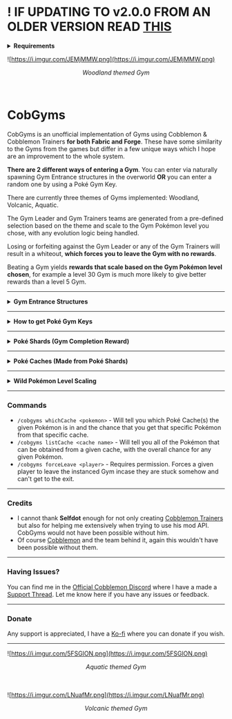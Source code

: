 # ! IF UPDATING TO v2.0.0 FROM AN OLDER VERSION READ [THIS]()

<details>
  <summary><b>Requirements</b></summary>
  CobGyms requires the following mods in order to function:<br><br>
  <ul>
    <li><a href="https://modrinth.com/mod/architectury-api">Architectury</a></li><br>
    <li><a href="https://modrinth.com/mod/cobblemon">Cobblemon</a></li><br>
    <li><a href="https://modrinth.com/mod/cobblemontrainers">Cobblemon Trainers</a></li><br>
    <li><a href="https://modrinth.com/mod/fabric-api">Fabric API</a> (if using Fabric)</li><br>
    <li><a href="https://modrinth.com/mod/kotlin-for-forge">Kotlin for Forge</a> (if using Forge)</li>
  </ul>
</details>

![https://i.imgur.com/JEMjMMW.png](https://i.imgur.com/JEMjMMW.png)
<div align="center">
  <em>Woodland themed Gym</em>
</div><br><br>

# CobGyms
CobGyms is an unofficial implementation of Gyms using Cobblemon & Cobblemon Trainers __for both Fabric and Forge__. These have some similarity to the Gyms from the games but differ in a few unique ways which I hope are an improvement to the whole system.

__There are 2 different ways of entering a Gym__. You can enter via naturally spawning Gym Entrance structures in the overworld __OR__ you can enter a random one by using a Poké Gym Key.

There are currently three themes of Gyms implemented: Woodland, Volcanic, Aquatic.

The Gym Leader and Gym Trainers teams are generated from a pre-defined selection based on the theme and scale to the Gym Pokémon level you chose, with any evolution logic being handled.

Losing or forfeiting against the Gym Leader or any of the Gym Trainers will result in a whiteout, __which forces you to leave the Gym with no rewards__.

Beating a Gym yields __rewards that scale based on the Gym Pokémon level chosen__, for example a level 30 Gym is much more likely to give better rewards than a level 5 Gym.

---
<details>
  <summary><b>Gym Entrance Structures</b></summary>
  Gym Entrance structures are one of the two ways of entering Gyms. They will enter you into a specific themed Gym. There are currently three different of variants:<br><br>
  <ul>
    <li><b>Woodland Gym Entrance</b> - Most commonly found in forests, jungle, swamp etc.</li><br>
    <li><b>Volcanic Gym Entrance</b> - Most commonly found in deserts, mesa, savanna etc.</li><br>
    <li><b>Aquatic Gym Entrance</b> - Most commonly found in snowy biomes, taiga etc.</li><br>
  </ul>
</details>

---
<details>
  <summary><b>How to get Poké Gym Keys</b></summary>
  Poké Gym keys are one of the two ways of entering Gyms. They will enter you into a random themed Gym. There are currently three methods of acquisition:<br><br>
  <ul>
    <li><b>Chests in Vanilla or Cobblemon structures</b> (for example Villages or Gimmi Towers). For most chests there is about a 75% chance to contain a key, but this can differ based on the structure.</li><br>
    <li><b>Mining between Y-level -40 and -60 to find Ancient Relics</b>. These will always drop 1 Poké Gym Key when broken with a pickaxe, regardless of fortune or silk touch enchantments. It should be quite rare to find this ore.</li><br>
    <li><b>Beating or Capturing a Wild Pokémon has a small chance to drop a key</b> (which will notify the player in the chat). The chance varies between roughly 1-3%, with higher level Wild Pokémon having a higher drop chance. Capturing a Pokémon also gives a greater drop chance.</li><br>
  </ul>
</details>

---
<details>
  <summary><b>Poké Shards (Gym Completion Reward)</b></summary>
  Poké shards are <b>one</b> of the various rewards you can get for beating a Gym. There are four different types: Lesser, Adept, Master and Legendary. These drop at different Gym Pokémon level intervals:<br><br>
  <ul>
    <li>Lesser: level 0-59 (most common at level 30)</li><br>
    <li>Adept: level 30-89 (most common at level 60)</li><br>
    <li>Master: level 60-100 (most common at level 90)</li><br>
    <li>Legendary: level 90-100 (most common at level 100)</li><br>
  </ul>
  Poké shards are used to make a Poké Cache of the corresponding rarity, or can be dismantled to a lower rarity of Poké shards.
</details>

---
<details>
  <summary><b>Poké Caches (Made from Poké Shards)</b></summary>
  Poké Caches are made from Poké shards. Poké caches come in four different rarities: Lesser, Adept, Master and Legendary.<br><br>When you use a Poké Cache you can choose a specific theme and you will get a random Pokémon of the given theme and rarity from a pre-defined list. For example using a Master Poké Cache and selecting the Volcanic theme has a chance of giving you a Charmander or Tyrunt or Gible etc. <b>All Pokémon gained through a Poké Cache will start at level 1</b>.<br><br>You can further craft a Shiny variant of a given Poké Cache by surrounding it with Poké Shards of the same rarity, which has the same functionality as a Poké Cache but has a higher chance of giving a Shiny (1/50 chance).<br><br>Legendary Poké Caches (crafted from Legendary Poké Shards) are the highest rarity and will give a random Legendary Pokémon. Currently the list only includes Legendary Pokémon that the official Cobblemon mod has models for which is only a handful. This is hopefully a unique and challenging way of getting Legendaries, as the Legendary Poké shards only drop from levels 90-100 and in very small quantities.<br>
</details>

---
<details>
  <summary><b>Wild Pokémon Level Scaling</b></summary>
  Wild Pokémon in a radius around you will occasionally (roughly every 10 mins) have their level scaled up. The level that they will be scaled to will be a bit less than your highest Gym Pokémon Level beaten. <b>This only occurs if there are not already high level Wild Pokémon around the player</b>.<br><br>This way Wild Pokémon around each player should start to follow the players progression a bit more, and players will start to see Wild Pokémon closer to their actual team level more regularly.
</details>

---
### Commands
- `/cobgyms whichCache <pokemon>` - Will tell you which Poké Cache(s) the given Pokémon is in and the chance that you get that specific Pokémon from that specific cache.
- `/cobgyms listCache <cache name>` - Will tell you all of the Pokémon that can be obtained from a given cache, with the overall chance for any given Pokémon.
- `/cobgyms forceLeave <player>` - Requires permission. Forces a given player to leave the instanced Gym incase they are stuck somehow and can't get to the exit.

---
### Credits
- I cannot thank __Selfdot__ enough for not only creating [Cobblemon Trainers](https://modrinth.com/mod/cobblemontrainers) but also for helping me extensively when trying to use his mod API. CobGyms would not have been possible without him.
- Of course [Cobblemon](https://modrinth.com/mod/cobblemon) and the team behind it, again this wouldn't have been possible without them.

---
### Having Issues?
You can find me in the [Official Cobblemon Discord](https://discord.gg/cobblemon) where I have a made a [Support Thread](https://discord.com/channels/934267676354834442/1287715521050972191). Let me know here if you have any issues or feedback.

---
### Donate
Any support is appreciated, I have a [Ko-fi](https://ko-fi.com/gensir) where you can donate if you wish.

---

![https://i.imgur.com/5FSGlON.png](https://i.imgur.com/5FSGlON.png)
<div align="center">
  <em>Aquatic themed Gym</em>
</div><br><br>

![https://i.imgur.com/LNuafMr.png](https://i.imgur.com/LNuafMr.png)
<div align="center">
  <em>Volcanic themed Gym</em>
</div><br><br>